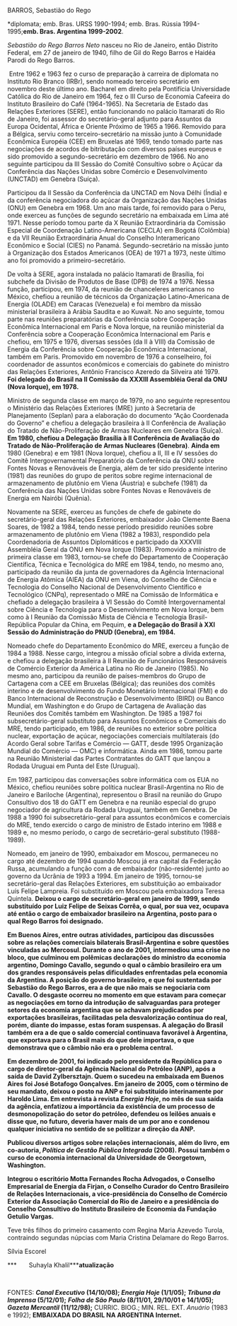 BARROS, Sebastião do Rego

\*diplomata; emb. Bras. URSS 1990-1994; emb. Bras. Rússia
1994-1995;**emb. Bras. Argentina 1999-2002**.

*Sebastião do Rego Barros Neto* nasceu no Rio de Janeiro, então Distrito
Federal, em 27 de janeiro de 1940, filho de Gil do Rego Barros e Haidéa
Parodi do Rego Barros.

 Entre 1962 e 1963 fez o curso de preparação à carreira de diplomata no
Instituto Rio Branco (IRBr), sendo nomeado terceiro secretário em
novembro deste último ano. Bacharel em direito pela Pontifícia
Universidade Católica do Rio de Janeiro em 1964, fez o III Curso de
Economia Cafeeira do Instituto Brasileiro do Café (1964-1965). Na
Secretaria de Estado das Relações Exteriores (SERE), então funcionando
no palácio Itamarati do Rio de Janeiro, foi assessor do secretário-geral
adjunto para Assuntos da Europa Ocidental, África e Oriente Próximo de
1965 a 1966. Removido para a Bélgica, serviu como terceiro-secretário na
missão junto à Comunidade Econômica Européia (CEE) em Bruxelas até 1969,
tendo tomado parte nas negociações de acordos de bitributação com
diversos países europeus e sido promovido a segundo-secretário em
dezembro de 1966. No ano seguinte participou da III Sessão do Comitê
Consultivo sobre o Açúcar da Conferência das Nações Unidas sobre
Comércio e Desenvolvimento (UNCTAD) em Genebra (Suíça).

Participou da II Sessão da Conferência da UNCTAD em Nova Délhi (Índia) e
da conferência negociadora do açúcar da Organização das Nações Unidas
(ONU) em Genebra em 1968. Um ano mais tarde, foi removido para o Peru,
onde exerceu as funções de segundo secretário na embaixada em Lima até
1971. Nesse período tomou parte da X Reunião Extraordinária da Comissão
Especial de Coordenação Latino-Americana (CECLA) em Bogotá (Colômbia) e
da VII Reunião Extraordinária Anual do Conselho Interamericano Econômico
e Social (CIES) no Panamá. Segundo-secretário na missão junto à
Organização dos Estados Americanos (OEA) de 1971 a 1973, neste último
ano foi promovido a primeiro-secretário.

De volta à SERE, agora instalada no palácio Itamarati de Brasília, foi
subchefe da Divisão de Produtos de Base (DPB) de 1974 a 1976. Nessa
função, participou, em 1974, da reunião de chanceleres americanos no
México, chefiou a reunião de técnicos da Organização Latino-Americana de
Energia (OLADE) em Caracas (Venezuela) e foi membro da missão
ministerial brasileira à Arábia Saudita e ao Kuwait. No ano seguinte,
tomou parte nas reuniões preparatórias da Conferência sobre Cooperação
Econômica Internacional em Paris e Nova Iorque, na reunião ministerial
da Conferência sobre a Cooperação Econômica Internacional em Paris e
chefiou, em 1975 e 1976, diversas sessões (da II à VIII) da Comissão de
Energia da Conferência sobre Cooperação Econômica Internacional, também
em Paris. Promovido em novembro de 1976 a conselheiro, foi coordenador
de assuntos econômicos e comerciais do gabinete do ministro das Relações
Exteriores, Antônio Francisco Azeredo da Silveira até 1979. **Foi
delegado do Brasil na II Comissão da XXXIII Assembléia Geral da ONU
(Nova Iorque), em 1978.**

Ministro de segunda classe em março de 1979, no ano seguinte representou
o Ministério das Relações Exteriores (MRE) junto à Secretaria de
Planejamento (Seplan) para a elaboração do documento “Ação Coordenada do
Governo” e chefiou a delegação brasileira à II Conferência de Avaliação
do Tratado de Não-Proliferação de Armas Nucleares em Genebra (Suíça).
**Em 1980, chefiou a Delegação Brasília à II Conferência de Avaliação do
Tratado de Não-Proliferação de Armas Nucleares (Genebra)**. **Ainda em**
1980 (Genebra) e em 1981 (Nova Iorque), chefiou a II, III e IV sessões
do Comitê Intergovernamental Preparatório da Conferência da ONU sobre
Fontes Novas e Renováveis de Energia, além de ter sido presidente
interino (1981) das reuniões do grupo de peritos sobre regime
internacional de armazenamento de plutônio em Viena (Áustria) e subchefe
(1981) da Conferência das Nações Unidas sobre Fontes Novas e Renováveis
de Energia em Nairóbi (Quênia).            

Novamente na SERE, exerceu as funções de chefe de gabinete do
secretário-geral das Relações Exteriores, embaixador João Clemente Baena
Soares, de 1982 a 1984, tendo nesse período presidido reuniões sobre
armazenamento de plutônio em Viena (1982 a 1983), respondido pela
Coordenadoria de Assuntos Diplomáticos e participado da XXXVIII
Assembléia Geral da ONU em Nova Iorque (1983). Promovido a ministro de
primeira classe em 1983, tornou-se chefe do Departamento de Cooperação
Científica, Técnica e Tecnológica do MRE em 1984, tendo, no mesmo ano,
participado da reunião da junta de governadores da Agência Internacional
de Energia Atômica (AIEA) da ONU em Viena, do Conselho de Ciência e
Tecnologia do Conselho Nacional de Desenvolvimento Científico e
Tecnológico (CNPq), representado o MRE na Comissão de Informática e
chefiado a delegação brasileira à VI Sessão do Comitê Intergovernamental
sobre Ciência e Tecnologia para o Desenvolvimento em Nova Iorque, bem
como à I Reunião da Comissão Mista de Ciência e Tecnologia
Brasil-República Popular da China, em Pequim, **e a Delegação do Brasil
à XXI Sessão do Administração do PNUD (Genebra), em 1984.**

Nomeado chefe do Departamento Econômico do MRE, exerceu a função de 1984
a 1988. Nesse cargo, integrou a missão oficial sobre a dívida externa, e
chefiou a delegação brasileira à II Reunião de Funcionários Responsáveis
de Comércio Exterior da América Latina no Rio de Janeiro (1985). No
mesmo ano, participou da reunião de países-membros do Grupo de Cartagena
com a CEE em Bruxelas (Bélgica); das reuniões dos comitês interino e de
desenvolvimento do Fundo Monetário Internacional (FMI) e do Banco
Internacional de Reconstrução e Desenvolvimento (BIRD) ou Banco Mundial,
em Washington e do Grupo de Cartagena de Avaliação das Reuniões dos
Comitês também em Washington. De 1985 a 1987 foi subsecretário-geral
substituto para Assuntos Econômicos e Comerciais do MRE, tendo
participado, em 1986, de reuniões no exterior sobre política nuclear,
exportação de açúcar, negociações comerciais multilaterais (do Acordo
Geral sobre Tarifas e Comércio — GATT, desde 1995 Organização Mundial do
Comércio — OMC) e informática. Ainda em 1986, tomou parte na Reunião
Ministerial das Partes Contratantes do GATT que lançou a Rodada Uruguai
em Punta del Este (Uruguai).

Em 1987, participou das conversações sobre informática com os EUA no
México, chefiou reuniões sobre política nuclear Brasil-Argentina no Rio
de Janeiro e Bariloche (Argentina), representou o Brasil na reunião do
Grupo Consultivo dos 18 do GATT em Genebra e na reunião especial do
grupo negociador de agricultura da Rodada Uruguai, também em Genebra. De
1988 a 1990 foi subsecretário-geral para assuntos econômicos e
comerciais do MRE, tendo exercido o cargo de ministro de Estado interino
em 1988 e 1989 e, no mesmo período, o cargo de secretário-geral
substituto (1988-1989).

Nomeado, em janeiro de 1990, embaixador em Moscou, permaneceu no cargo
até dezembro de 1994 quando Moscou já era capital da Federação Russa,
acumulando a função com a de embaixador (não-residente) junto ao governo
da Ucrânia de 1993 a 1994. Em janeiro de 1995, tornou-se
secretário-geral das Relações Exteriores, em substituição ao embaixador
Luís Felipe Lampreia. Foi substituído em Moscou pela embaixadora Teresa
Quintela. **Deixou o cargo de secretário-geral em janeiro de 1999, sendo
substituído por Luiz Felipe de Seixas Corrêa, o qual, por sua vez,
ocupava até então o cargo de embaixador brasileiro na Argentina, posto
para o qual Rego Barros foi designado.**

**Em Buenos Aires, entre outras atividades, participou das discussões
sobre as relações comerciais bilaterais Brasil-Argentina e sobre
questões vinculadas ao Mercosul. Durante o ano de 2001, intermediou uma
crise no bloco, que culminou em polêmicas declarações do ministro da
economia argentino, Domingo Cavallo, segundo o qual o câmbio brasileiro
era um dos grandes responsáveis pelas dificuldades enfrentadas pela
economia da Argentina. A posição do governo brasileiro, e que foi
sustentada por Sebastião do Rego Barros, era a de que não mais se
negociaria com Cavallo. O desgaste ocorreu no momento em que estavam
para começar as negociações em torno da introdução de salvaguardas para
proteger setores da economia argentina que se achavam prejudicados por
exportações brasileiras, facilitadas pela desvalorização contínua do
real, porém, diante do impasse, estas foram suspensas. A alegação do
Brasil também era a de que o saldo comercial continuava favorável à
Argentina, que exportava para o Brasil mais do que dele importava, o que
demonstrava que o câmbio não era o problema central.**

**Em dezembro de 2001, foi indicado pelo presidente da República para o
cargo de diretor-geral da Agência Nacional do Petróleo (ANP), após a
saída de David Zylbersztajn. Quem o sucedeu na embaixada em Buenos Aires
foi José Botafogo Gonçalves. Em janeiro de 2005, com o término de seu
mandato, deixou o posto na ANP e foi substituído interinamente por
Haroldo Lima. Em entrevista à revista *Energia Hoje*, no mês de sua
saída da agência, enfatizou a importância da existência de um processo
de desmonopolização do setor do petróleo, defendeu os leilões anuais e
disse que, no futuro, deveria haver mais de um por ano e condenou
qualquer iniciativa no sentido de se politizar a direção da ANP.**

**Publicou diversos artigos sobre relações internacionais, além do
livro, em co-autoria, *Política de Gestão Pública Integrada* (2008).
Possui também o curso de economia internacional da Universidade de
Georgetown, Washington.**

**Integrou o escritório Motta Fernandes Rocha Advogados, o Conselho
Empresarial de Energia da Firjan, o Conselho Curador do Centro
Brasileiro de Relações Internacionais, a vice-presidência do Conselho de
Comércio Exterior da Associação Comercial do Rio de Janeiro e a
presidência do Conselho Consultivo do Instituto Brasileiro de Economia
da Fundação Getulio Vargas.**

Teve três filhos do primeiro casamento com Regina Maria Azevedo Turola,
contraindo segundas núpcias com Maria Cristina Delamare do Rego Barros.

Sílvia Escorel

***       Suhayla Khalil*****atualização**

 

FONTES: ***Canal Executivo* (14/10/08); *Energia Hoje* (1/1/05);
*Tribuna da Imprensa* (5/12/01);** ***Folha de São Paulo* (8/11/01,
29/10/01 e 14/1/05);** ***Gazeta Mercantil* (11/12/98);** CURRIC. BIOG.;
MIN. REL. EXT. *Anuário* (1983 e 1992); **EMBAIXADA DO BRASIL NA
ARGENTINA Internet.**

 

 

 
